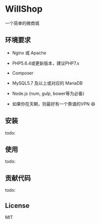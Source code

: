 # WillShop

一个简单的微商城

## 环境要求

- Nginx 或 Apache

- PHP5.6.4或更新版本，建议PHP7.x

- Composer

- MySQL5.7 及以上或对应的 MariaDB

- Node.js (num, gulp, bower等为必备)

- 如果你在天朝，则最好有一个靠谱的VPN :smile:

## 安装

todo:

## 使用

todo:

## 贡献代码

todo:

## License

MIT